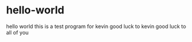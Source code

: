 # hello-world
hello world
this is a test program for kevin
good luck to kevin
good luck to all of you
